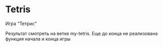 # Tetris
Игра "Тетрис"

Результат смотреть на ветке my-tetris.
Еще до конца не реализована функция начала и конца игры

